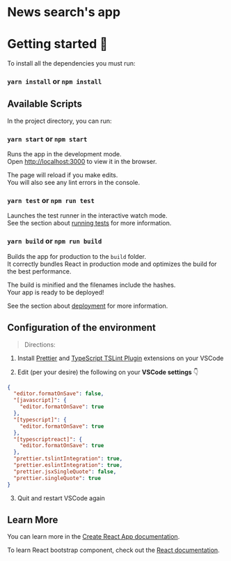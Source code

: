 # News search's app

# Getting started 🥳

To install all the dependencies you must run:

### `yarn install` or `npm install`

## Available Scripts

In the project directory, you can run:

### `yarn start` or `npm start`

Runs the app in the development mode.\
Open [http://localhost:3000](http://localhost:3000) to view it in the browser.

The page will reload if you make edits.\
You will also see any lint errors in the console.

### `yarn test` or `npm run test`

Launches the test runner in the interactive watch mode.\
See the section about [running tests](https://facebook.github.io/create-react-app/docs/running-tests) for more information.

### `yarn build` or `npm run build`

Builds the app for production to the `build` folder.\
It correctly bundles React in production mode and optimizes the build for the best performance.

The build is minified and the filenames include the hashes.\
Your app is ready to be deployed!

See the section about [deployment](https://facebook.github.io/create-react-app/docs/deployment) for more information.

## Configuration of the environment

> Directions:

1. Install [Prettier](https://marketplace.visualstudio.com/items?itemName=esbenp.prettier-vscode) and [TypeScript TSLint Plugin](https://marketplace.visualstudio.com/items?itemName=ms-vscode.vscode-typescript-tslint-plugin) extensions on your VSCode

2. Edit (per your desire) the following on your **VSCode settings** 👇

```json
{
  "editor.formatOnSave": false,
  "[javascript]": {
    "editor.formatOnSave": true
  },
  "[typescript]": {
    "editor.formatOnSave": true
  },
  "[typescriptreact]": {
    "editor.formatOnSave": true
  },
  "prettier.tslintIntegration": true,
  "prettier.eslintIntegration": true,
  "prettier.jsxSingleQuote": false,
  "prettier.singleQuote": true
}
```

3. Quit and restart VSCode again

## Learn More

You can learn more in the [Create React App documentation](https://facebook.github.io/create-react-app/docs/getting-started).

To learn React bootstrap component, check out the [React documentation](https://react-bootstrap.github.io/getting-started/introduction/).
